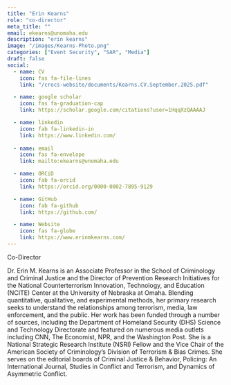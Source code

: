 ```yaml
---
title: "Erin Kearns"
role: "co-director"
meta_title: ""
email: ekearns@unomaha.edu
description: "erin kearns"
image: "/images/Kearns-Photo.png"
categories: ["Event Security", "SAR", "Media"]
draft: false
social:
  - name: CV
    icon: fas fa-file-lines
    link: "/crocs-website/documents/Kearns.CV.September.2025.pdf"

  - name: google scholar
    icon: fas fa-graduation-cap
    link: https://scholar.google.com/citations?user=1HqqXzQAAAAJ

  - name: linkedin
    icon: fab fa-linkedin-in
    link: https://www.linkedin.com/
  
  - name: email
    icon: fas fa-envelope
    link: mailto:ekearns@unomaha.edu

  - name: ORCiD
    icon: fab fa-orcid
    link: https://orcid.org/0000-0002-7895-9129

  - name: GitHub
    icon: fab fa-github
    link: https://github.com/

  - name: Website
    icon: fas fa-globe
    link: https://www.erinmkearns.com/
---
```

Co-Director
<!--more-->
Dr. Erin M. Kearns is an Associate Professor in the School of Criminology and Criminal Justice and the Director of Prevention Research Initiatives for the National Counterterrorism Innovation, Technology, and Education (NCITE) Center at the University of Nebraska at Omaha. Blending quantitative, qualitative, and experimental methods, her primary research seeks to understand the relationships among terrorism, media, law enforcement, and the public. Her work has been funded through a number of sources, including the Department of Homeland Security (DHS) Science and Technology Directorate and featured on numerous media outlets including CNN, The Economist, NPR, and the Washington Post. She is a National Strategic Research Institute (NSRI) Fellow and the Vice Chair of the American Society of Criminology’s Division of Terrorism & Bias Crimes. She serves on the editorial boards of Criminal Justice & Behavior, Policing: An International Journal, Studies in Conflict and Terrorism, and Dynamics of Asymmetric Conflict.